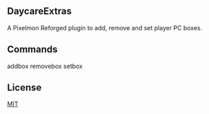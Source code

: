 ## DaycareExtras

A Pixelmon Reforged plugin to add, remove and set player PC boxes.

## Commands

addbox <player> <amount>
removebox <player> <amount>
setbox <player> <amount>

## License

[MIT](https://choosealicense.com/licenses/mit/)
